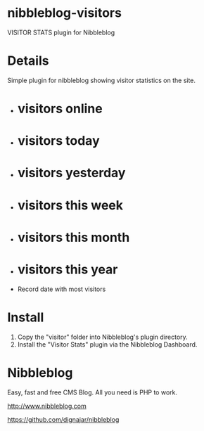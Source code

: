 # nibbleblog-visitors
VISITOR STATS plugin for Nibbleblog


# Details

Simple plugin for nibbleblog showing visitor statistics on the site.

* # visitors online
* # visitors today
* # visitors yesterday
* # visitors this week
* # visitors this month
* # visitors this year
* Record date with most visitors

# Install

1. Copy the "visitor" folder into Nibbleblog's plugin directory.
2. Install the "Visitor Stats" plugin via the Nibbleblog Dashboard.


# Nibbleblog

Easy, fast and free CMS Blog. All you need is PHP to work.

http://www.nibbleblog.com

https://github.com/dignajar/nibbleblog
